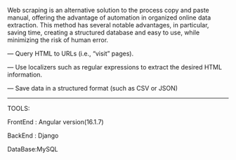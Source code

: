 Web scraping is an alternative solution to the process
copy and paste manual, offering the advantage of automation in organized online data extraction. This method has several notable advantages,
in particular, saving time, creating a structured database and
easy to use, while minimizing the risk of human error.



— Query HTML to URLs (i.e., “visit” pages).



— Use localizers such as regular expressions to extract
the desired HTML information.



— Save data in a structured format (such as CSV or JSON)

---------------------------------------------------------------------

TOOLS:




FrontEnd : Angular version(16.1.7)



BackEnd : Django



DataBase:MySQL
